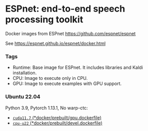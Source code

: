 # ESPnet: end-to-end speech processing toolkit

Docker images from ESPnet https://github.com/espnet/espnet

See https://espnet.github.io/espnet/docker.html

### Tags

- Runtime: Base image for ESPnet. It includes libraries and Kaldi installation.
- CPU: Image to execute only in CPU.
- GPU: Image to execute examples with GPU support.

### Ubuntu 22.04

Python 3.9, Pytorch 1.13.1, No warp-ctc:

- [`cuda11.7` (*docker/prebuilt/gpu.dockerfile)](https://github.com/espnet/espnet/tree/master/docker/prebuilt/gpu.dockerfile)
- [`cpu-u22` (*docker/prebuilt/devel.dockerfile)](https://github.com/espnet/espnet/tree/master/docker/prebuilt/devel.dockerfile/Dockerfile)
